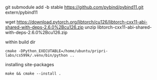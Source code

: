 git submodule add -b stable https://github.com/pybind/pybind11.git extern/pybind11

wget https://download.pytorch.org/libtorch/cu126/libtorch-cxx11-abi-shared-with-deps-2.6.0%2Bcu126.zip
unzip libtorch-cxx11-abi-shared-with-deps-2.6.0%2Bcu126.zip

within build dir
```
cmake -DPython_EXECUTABLE=/home/ubuntu/pripri-labs/cs599k/.venv/bin/python ..
```

installing site-packages
```
make && cmake --install .
```
